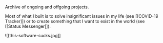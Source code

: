 Archive of ongoing and offgoing projects.

Most of what I built is to solve insignificant issues in my life (see [[COVID-19 Tracker]]) or to create something that I want to exist in the world (see [[Status Messenger]]).

![[this-software-sucks.jpg]]